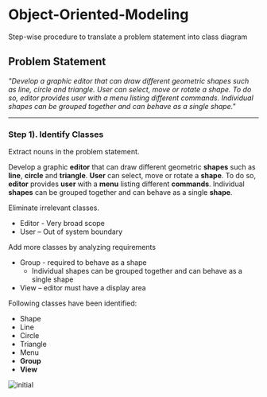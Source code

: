 # Object-Oriented-Modeling
Step-wise procedure to translate a problem statement into class diagram
## Problem Statement
*"Develop a graphic editor that can draw different geometric shapes such as line, circle and triangle. User can select, move or rotate a shape. To do so, editor provides user with a menu listing different commands. Individual shapes can be grouped together and can behave as a single shape."* 

---
### Step 1). Identify Classes
Extract nouns in the problem statement.

Develop a graphic **editor** that can draw different geometric **shapes** such as **line**, **circle** and **triangle**. **User** can select, move or rotate a **shape**. To do so, **editor** provides **user** with a **menu** listing different **commands**. Individual **shapes** can be grouped together and can behave as a single **shape**. 

Eliminate irrelevant classes.
* Editor - Very broad scope
* User – Out of system boundary

Add more classes by analyzing requirements
* Group - required to behave as a shape
  * Individual shapes can be grouped together and can behave as a single shape
* View – editor must have a display area

Following classes have been identified:
* Shape
* Line
* Circle
* Triangle
* Menu
* **Group**
* **View**

![initial](https://user-images.githubusercontent.com/41892175/45860923-6614ff00-bd9c-11e8-87fb-530b0b6dc907.jpg)
